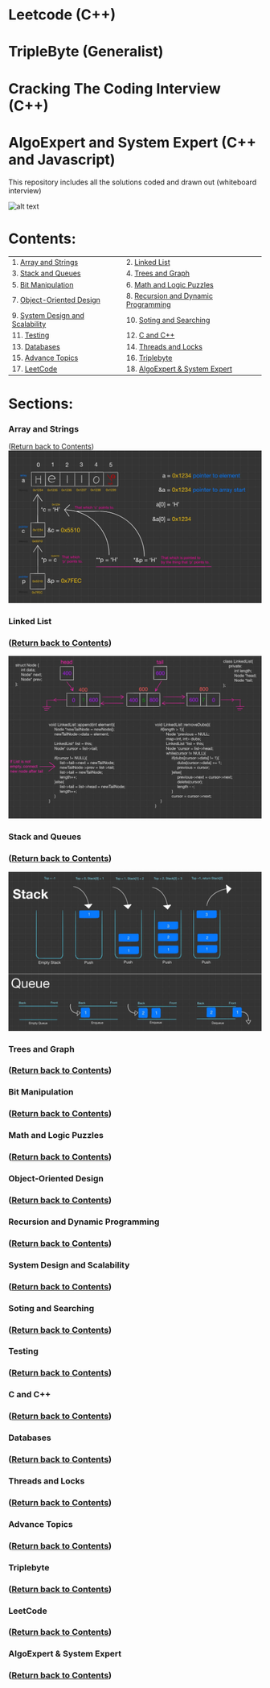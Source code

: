 # Leetcode (C++)
# TripleByte (Generalist)
# Cracking The Coding Interview (C++)
# AlgoExpert and System Expert (C++ and Javascript)

This repository includes all the solutions coded and drawn out (whiteboard interview) 

![alt text](https://github.com/rchavezj/Cracking_The_Coding_Interview/blob/master/alg.jpg)

# Contents: 
|                        |                                          |
| ---------------------- | ---------------------------------------- |
| 1. [Array and Strings](#Array-and-Strings)             |  2. [Linked List](#Linked-List) |
| 3. [Stack and Queues](#Stack-and-Queues)               |  4. [Trees and Graph](#Trees-and-Graph)|
| 5. [Bit Manipulation](#Bit-Manipulation)               |  6. [Math and Logic Puzzles](#Math-and-Logic-Puzzles) |
| 7. [Object-Oriented Design](#Object-Oriented-Design)   |  8. [Recursion and Dynamic Programming](#Recursion-and-Dynamic-Programming) |
| 9. [System Design and Scalability](#System-Design-and-Scalability)     |  10. [Soting and Searching](#Soting-and-Searching) |
| 11. [Testing](#Testing)                                |  12. [C and C++](#Cpp) |
| 13. [Databases](#Databases)                            |  14. [Threads and Locks](#Threads-and-Locks)  |
| 15. [Advance Topics](#Advance-Topics)                  |  16. [Triplebyte](#Triplebyte)    |  
| 17. [LeetCode](#LeetCode)                              |  18. [AlgoExpert & System Expert](#AlgoExpert) |


# Sections: 
### Array and Strings 
([Return back to Contents](#Contents))
<img src="img/arrayAndString.jpg">

### Linked List 
### ([Return back to Contents](#Contents))
<img src="img/linkedList.jpg">

### Stack and Queues
### ([Return back to Contents](#Contents))
<img src="img/stackQueue.jpg">

### Trees and Graph
### ([Return back to Contents](#Contents))


### Bit Manipulation 
### ([Return back to Contents](#Contents))


### Math and Logic Puzzles
### ([Return back to Contents](#Contents))


### Object-Oriented Design 
### ([Return back to Contents](#Contents))


### Recursion and Dynamic Programming 
### ([Return back to Contents](#Contents))


### System Design and Scalability
### ([Return back to Contents](#Contents))


### Soting and Searching
### ([Return back to Contents](#Contents))


### Testing
### ([Return back to Contents](#Contents))


### C and C++
### ([Return back to Contents](#Contents))


### Databases
### ([Return back to Contents](#Contents))


### Threads and Locks
### ([Return back to Contents](#Contents))


### Advance Topics
### ([Return back to Contents](#Contents))


### Triplebyte
### ([Return back to Contents](#Contents))


### LeetCode
### ([Return back to Contents](#Contents))


### AlgoExpert & System Expert
### ([Return back to Contents](#Contents))
